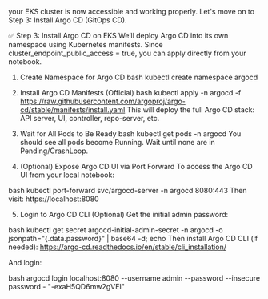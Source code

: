 your EKS cluster is now accessible and working properly. Let's move on to Step 3: Install Argo CD (GitOps CD).

✅ Step 3: Install Argo CD on EKS
We’ll deploy Argo CD into its own namespace using Kubernetes manifests. Since cluster_endpoint_public_access = true, you can apply directly from your notebook.

1. Create Namespace for Argo CD
bash
kubectl create namespace argocd

2. Install Argo CD Manifests (Official)
bash
kubectl apply -n argocd -f https://raw.githubusercontent.com/argoproj/argo-cd/stable/manifests/install.yaml
This will deploy the full Argo CD stack: API server, UI, controller, repo-server, etc.

3. Wait for All Pods to Be Ready
bash
kubectl get pods -n argocd
You should see all pods become Running. Wait until none are in Pending/CrashLoop.

4. (Optional) Expose Argo CD UI via Port Forward
To access the Argo CD UI from your local notebook:

bash
kubectl port-forward svc/argocd-server -n argocd 8080:443
Then visit: https://localhost:8080

5. Login to Argo CD CLI (Optional)
Get the initial admin password:

bash
kubectl get secret argocd-initial-admin-secret -n argocd -o jsonpath="{.data.password}" | base64 -d; echo
Then install Argo CD CLI (if needed):
https://argo-cd.readthedocs.io/en/stable/cli_installation/

And login:

bash
argocd login localhost:8080 --username admin --password <PASSWORD> --insecure
password - "-exaH5QD6mw2gVEI"